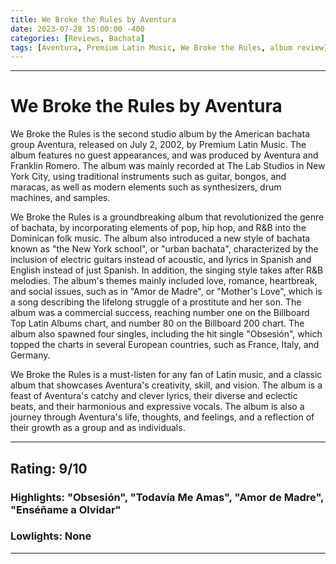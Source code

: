 ```yaml
---
title: We Broke the Rules by Aventura
date: 2023-07-28 15:00:00 -400
categories: [Reviews, Bachata]
tags: [Aventura, Premium Latin Music, We Broke the Rules, album review]
---
```


---

# We Broke the Rules by Aventura

We Broke the Rules is the second studio album by the American bachata group Aventura, released on July 2, 2002, by Premium Latin Music. The album features no guest appearances, and was produced by Aventura and Franklin Romero. The album was mainly recorded at The Lab Studios in New York City, using traditional instruments such as guitar, bongos, and maracas, as well as modern elements such as synthesizers, drum machines, and samples.

We Broke the Rules is a groundbreaking album that revolutionized the genre of bachata, by incorporating elements of pop, hip hop, and R&B into the Dominican folk music. The album also introduced a new style of bachata known as "the New York school", or "urban bachata", characterized by the inclusion of electric guitars instead of acoustic, and lyrics in Spanish and English instead of just Spanish. In addition, the singing style takes after R&B melodies. The album's themes mainly included love, romance, heartbreak, and social issues, such as in "Amor de Madre", or "Mother's Love", which is a song describing the lifelong struggle of a prostitute and her son. The album was a commercial success, reaching number one on the Billboard Top Latin Albums chart, and number 80 on the Billboard 200 chart. The album also spawned four singles, including the hit single "Obsesión", which topped the charts in several European countries, such as France, Italy, and Germany.

We Broke the Rules is a must-listen for any fan of Latin music, and a classic album that showcases Aventura's creativity, skill, and vision. The album is a feast of Aventura's catchy and clever lyrics, their diverse and eclectic beats, and their harmonious and expressive vocals. The album is also a journey through Aventura's life, thoughts, and feelings, and a reflection of their growth as a group and as individuals.

---

## Rating: 9/10

### Highlights: "Obsesión", "Todavía Me Amas", "Amor de Madre", "Enséñame a Olvidar"

### Lowlights: None

---

